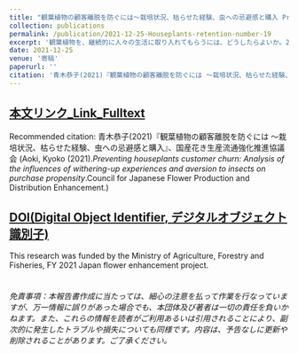 ```yaml
---
title: "観葉植物の顧客離脱を防ぐには～栽培状況、枯らせた経験、虫への忌避感と購入 Preventing houseplants customer churn: Analysis of the influences of withering-up experiences and aversion to insects on purchase propensity"  
collection: publications
permalink: /publication/2021-12-25-Houseplants-retention-number-19
excerpt: '観葉植物を、継続的に人々の生活に取り入れてもらうには、どうしたらよいか。2021年11月、特別調査を行い、リピート購入の阻害要因として、特に「枯らせた経験」と「虫への忌避感」の2点を焦点に、栽培実態や購入状況との関連を調べた。＜仮説1＞鉢を枯らした失敗体験が、ユーザーの離脱につながっているのではないか？ → 枯らせた場合の再購入意向は、枯らせた経験が多いほど低くなる傾向あり。枯らせた場合、「もっと丈夫な植物を選ぶ」（45%）が最多。＜仮説2＞虫への忌避感が、購入の阻害要因になっているのではないか？ → 購入経験に応じて、虫への拒否感の程度は異なる。虫が出るなら「買わない」は、購入者では 13%、過去の購入経験者では19%、見込客（購入経験はないが購入意向あり）では33%。虫の存在は、かなりの程度、購入の妨げになりうる。栽培経験を積んでも虫への忌避感が薄らぐとは限らないが、たくさんの植物を育てる人では、「害虫以外」の虫への拒否感は和らぐ。虫は生物多様性の担い手でもある。忌避感を和らげるコミュニケーションも必要ではないかと思われる。注意：調査は、国産花き生産流通強化推進協議会の鉢物規格検討事業の一環。「消費動向調査」（n=520）中の分岐設問のため小サンプル（今年の自宅用購入は63名）。信頼性担保には、スクリーニング後、十分な回答者数を確保してから調査すべき。How can we help people to keep enjoying life with  houseplants? In November 2021, we carried out a pilot survey concerning growing conditions and purchase propensities of houseplants, with a special focus on two factors that could discourage repeat purchases: the experience of having a houseplant withered and the aversion to insects. <Hypothesis 1> Does the experience of having a plant died lead to user defection? → The more frequently their plants die, the lower the intention to buy again.  In the event of withering up, the most common response is to choose more durable plants (45%).  <Hypothesis 2> To what extent, does aversion to insects discourage people from buying plants? → The degree of insect rejection varies according to the purchase experience.  The proportion of respondents who answered they would not buy a house plant if it contained insects was 13% among current purchasers, 19% among those who had purchased more than 1 year ago, and 33% among prospective customers (those who had never purchased a houseplant but showed interest in purchasing).   Bugs can be a barrier to purchase to a significant extent.  There are some demands for non-soil substrates with insect repellent properties. Although cultivation experience does not necessarily reduce the aversion to insects, the rejection of non-pest insects is lessened among those who grow a lot of plants. Insects are crucial to eco system and biodiversity.  Communications to mitigate bug-phobia would be useful.  Note: The sample size of this casual survey was small (n=208 who have purchased houseplants for home use in the past, of which only 63 respondents purchased this year) .'
date: 2021-12-25
venue: '寄稿'
paperurl: ''
citation: '青木恭子(2021)『観葉植物の顧客離脱を防ぐには ～栽培状況、枯らせた経験、虫への忌避感と購入』、国産花き生産流通強化推進協議会 (Aoki, Kyoko (2021).<i>Preventing houseplants customer churn: Analysis of the influences of withering-up experiences and aversion to insects on purchase propensity</i>.Council for Japanese Flower Production and Distribution Enhancement.)'
---
```


## [本文リンク_Link_Fulltext](https://www.researchgate.net/profile/Kyoko-Aoki)   
Recommended citation: 青木恭子(2021)『観葉植物の顧客離脱を防ぐには ～栽培状況、枯らせた経験、虫への忌避感と購入』、国産花き生産流通強化推進協議会 (Aoki, Kyoko (2021).<i>Preventing houseplants customer churn: Analysis of the influences of withering-up experiences and aversion to insects on purchase propensity</i>.Council for Japanese Flower Production and Distribution Enhancement.)  
## [DOI(Digital Object Identifier, デジタルオブジェクト識別子)](http://dx.doi.org/10.13140/RG.2.2.20082.63681)
This research was funded by the Ministry of Agriculture, Forestry and Fisheries, FY 2021 Japan flower enhancement project.  
<br>

###### 免責事項：本報告書作成に当たっては、細心の注意を払って作業を行なっていますが、万一情報に誤りがあった場合でも、本団体及び著者は一切の責任を負いかねます。また、これらの情報を読者がご利用あるいは引用されることにより、副次的に発生したトラブルや損失についても同様です。内容は、予告なしに更新や削除されることがあります。ご了承ください。
